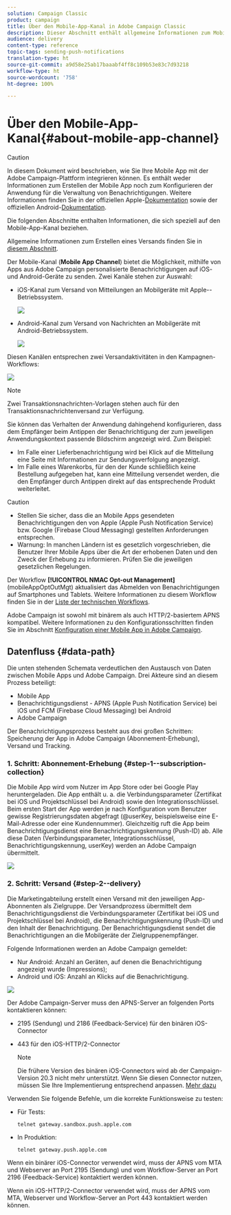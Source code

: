 ```yaml
---
solution: Campaign Classic
product: campaign
title: Über den Mobile-App-Kanal in Adobe Campaign Classic
description: Dieser Abschnitt enthält allgemeine Informationen zum Mobile-App-Kanal in Adobe Campaign Classic.
audience: delivery
content-type: reference
topic-tags: sending-push-notifications
translation-type: ht
source-git-commit: a9d58e25ab17baaabf4ff8c109b53e83c7d93218
workflow-type: ht
source-wordcount: '758'
ht-degree: 100%

---
```



# Über den Mobile-App-Kanal{#about-mobile-app-channel}

>[!CAUTION]
>
>In diesem Dokument wird beschrieben, wie Sie Ihre Mobile App mit der Adobe Campaign-Plattform integrieren können. Es enthält weder Informationen zum Erstellen der Mobile App noch zum Konfigurieren der Anwendung für die Verwaltung von Benachrichtigungen. Weitere Informationen finden Sie in der offiziellen Apple-[Dokumentation](https://developer.apple.com/) sowie der offiziellen Android-[Dokumentation](https://developer.android.com/index.html).

Die folgenden Abschnitte enthalten Informationen, die sich speziell auf den Mobile-App-Kanal beziehen.

Allgemeine Informationen zum Erstellen eines Versands finden Sie in [diesem Abschnitt](../../delivery/using/steps-about-delivery-creation-steps.md).

Der Mobile-Kanal (**Mobile App Channel**) bietet die Möglichkeit, mithilfe von Apps aus Adobe Campaign personalisierte Benachrichtigungen auf iOS- und Android-Geräte zu senden. Zwei Kanäle stehen zur Auswahl:

* iOS-Kanal zum Versand von Mitteilungen an Mobilgeräte mit Apple--Betriebssystem.

   ![](assets/nmac_intro_2.png)

* Android-Kanal zum Versand von Nachrichten an Mobilgeräte mit Android-Betriebssystem.

   ![](assets/nmac_intro_1.png)

Diesen Kanälen entsprechen zwei Versandaktivitäten in den Kampagnen-Workflows:

![](assets/nmac_intro_3.png)

>[!NOTE]
>
>Zwei Transaktionsnachrichten-Vorlagen stehen auch für den Transaktionsnachrichtenversand zur Verfügung.

Sie können das Verhalten der Anwendung dahingehend konfigurieren, dass dem Empfänger beim Antippen der Benachrichtigung der zum jeweiligen Anwendungskontext passende Bildschirm angezeigt wird. Zum Beispiel:

* Im Falle einer Lieferbenachrichtigung wird bei Klick auf die Mitteilung eine Seite mit Informationen zur Sendungsverfolgung angezeigt.
* Im Falle eines Warenkorbs, für den der Kunde schließlich keine Bestellung aufgegeben hat, kann eine Mitteilung versendet werden, die den Empfänger durch Antippen direkt auf das entsprechende Produkt weiterleitet.

>[!CAUTION]
>
>* Stellen Sie sicher, dass die an Mobile Apps gesendeten Benachrichtigungen den von Apple (Apple Push Notification Service) bzw. Google (Firebase Cloud Messaging) gestellten Anforderungen entsprechen.
>* Warnung: In manchen Ländern ist es gesetzlich vorgeschrieben, die Benutzer Ihrer Mobile Apps über die Art der erhobenen Daten und den Zweck der Erhebung zu informieren. Prüfen Sie die jeweiligen gesetzlichen Regelungen.


Der Workflow **[!UICONTROL NMAC Opt-out Management]** (mobileAppOptOutMgt) aktualisiert das Abmelden von Benachrichtigungen auf Smartphones und Tablets. Weitere Informationen zu diesem Workflow finden Sie in der [Liste der technischen Workflows](../../workflow/using/about-technical-workflows.md).

Adobe Campaign ist sowohl mit binärem als auch HTTP/2-basiertem APNS kompatibel. Weitere Informationen zu den Konfigurationsschritten finden Sie im Abschnitt [Konfiguration einer Mobile App in Adobe Campaign](../../delivery/using/configuring-the-mobile-application.md).

## Datenfluss {#data-path}

Die unten stehenden Schemata verdeutlichen den Austausch von Daten zwischen Mobile Apps und Adobe Campaign. Drei Akteure sind an diesem Prozess beteiligt:

* Mobile App
* Benachrichtigungsdienst - APNS (Apple Push Notification Service) bei iOS und FCM (Firebase Cloud Messaging) bei Android
* Adobe Campaign

Der Benachrichtigungsprozess besteht aus drei großen Schritten: Speicherung der App in Adobe Campaign (Abonnement-Erhebung), Versand und Tracking.

### 1. Schritt: Abonnement-Erhebung {#step-1--subscription-collection}

Die Mobile App wird vom Nutzer im App Store oder bei Google Play heruntergeladen. Die App enthält u. a. die Verbindungsparameter (Zertifikat bei iOS und Projektschlüssel bei Android) sowie den Integrationsschlüssel. Beim ersten Start der App werden je nach Konfiguration vom Benutzer gewisse Registrierungsdaten abgefragt (@userKey, beispielsweise eine E-Mail-Adresse oder eine Kundennummer). Gleichzeitig ruft die App beim Benachrichtigungsdienst eine Benachrichtigungskennung (Push-ID) ab. Alle diese Daten (Verbindungsparameter, Integrationsschlüssel, Benachrichtigungskennung, userKey) werden an Adobe Campaign übermittelt.

![](assets/nmac_register_view.png)

### 2. Schritt: Versand {#step-2--delivery}

Die Marketingabteilung erstellt einen Versand mit den jeweiligen App-Abonnenten als Zielgruppe. Der Versandprozess übermittelt dem Benachrichtigungsdienst die Verbindungsparameter (Zertifikat bei iOS und Projektschlüssel bei Android), die Benachrichtigungskennung (Push-ID) und den Inhalt der Benachrichtigung. Der Benachrichtigungsdienst sendet die Benachrichtigungen an die Mobilgeräte der Zielgruppenempfänger.

Folgende Informationen werden an Adobe Campaign gemeldet:

* Nur Android: Anzahl an Geräten, auf denen die Benachrichtigung angezeigt wurde (Impressions);
* Android und iOS: Anzahl an Klicks auf die Benachrichtigung.

![](assets/nmac_delivery_view.png)

Der Adobe Campaign-Server muss den APNS-Server an folgenden Ports kontaktieren können:

* 2195 (Sendung) und 2186 (Feedback-Service) für den binären iOS-Connector
* 443 für den iOS-HTTP/2-Connector

   >[!NOTE]
   >
   > Die frühere Version des binären iOS-Connectors wird ab der Campaign-Version 20.3 nicht mehr unterstützt. Wenn Sie diesen Connector nutzen, müssen Sie Ihre Implementierung entsprechend anpassen. [Mehr dazu](https://helpx.adobe.com/de/campaign/kb/migrate-to-apns-http2.html)

Verwenden Sie folgende Befehle, um die korrekte Funktionsweise zu testen:

* Für Tests:

   ```
   telnet gateway.sandbox.push.apple.com
   ```

* In Produktion:

   ```
   telnet gateway.push.apple.com
   ```

Wenn ein binärer iOS-Connector verwendet wird, muss der APNS vom MTA und Webserver an Port 2195 (Sendung) und vom Workflow-Server an Port 2196 (Feedback-Service) kontaktiert werden können.

Wenn ein iOS-HTTP/2-Connector verwendet wird, muss der APNS vom MTA, Webserver und Workflow-Server an Port 443 kontaktiert werden können.

